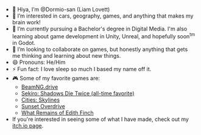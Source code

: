 - 👋 Hiya, I’m @Dormio-san (Liam Lovett)
- 👀 I’m interested in cars, geography, games, and anything that makes my brain work!
- 🌱 I’m currently pursuing a Bachelor's degree in Digital Media. I'm also learning about game development in Unity, Unreal, and hopefully soon<sup>tm</sup> in Godot.
- 💞️ I’m looking to collaborate on games, but honestly anything that gets me thinking and learning about new things.
- 😄 Pronouns: He/Him
- ⚡ Fun fact: I love sleep so much I based my name off it.
- 🎮 Some of my favorite games are:
  - [BeamNG.drive](https://store.steampowered.com/app/284160/BeamNGdrive/)
  - [Sekiro: Shadows Die Twice (all-time favorite)](https://store.steampowered.com/app/814380/Sekiro_Shadows_Die_Twice__GOTY_Edition/)
  - [Cities: Skylines](https://store.steampowered.com/app/255710/Cities_Skylines/)
  - [Sunset Overdrive](https://store.steampowered.com/app/847370/Sunset_Overdrive/)
  - [What Remains of Edith Finch](https://store.steampowered.com/app/501300/What_Remains_of_Edith_Finch/)
- If you're interested in seeing some of what I have made, check out my [itch.io page](https://dormio-san.itch.io/).
<!---
Dormio-san/Dormio-san is a ✨ special ✨ repository because its `README.md` (this file) appears on your GitHub profile.
You can click the Preview link to take a look at your changes.
--->
